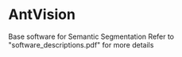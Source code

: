 # AntVision
Base software for Semantic Segmentation
Refer to "software_descriptions.pdf" for more details

